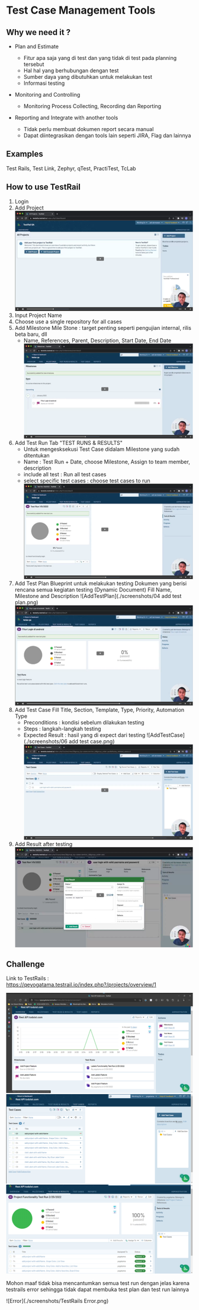 # Test Case Management Tools

## Why we need it ?

- Plan and Estimate
    - Fitur apa saja yang di test dan yang tidak di test pada planning tersebut
    - Hal hal yang berhubungan dengan test
    - Sumber daya yang dibutuhkan untuk melakukan test
    - Informasi testing

- Monitoring and Controlling
    - Monitoring Process Collecting, Recording dan Reporting

- Reporting and Integrate with another tools
    - Tidak perlu membuat dokumen report secara manual
    - Dapat diintegrasikan dengan tools lain seperti JIRA, Flag dan lainnya

## Examples
Test Rails, Test Link, Zephyr, qTest, PractiTest, TcLab

## How to use TestRail
1. Login
2. Add Project
![AddProject](./screenshots/01addproject.png)
3. Input Project Name
4. Choose use a single repository for all cases
5. Add Milestone
    Mile Stone : target penting seperti pengujian internal, rilis beta baru, dll
    - Name, References, Parent, Description, Start Date, End Date
    ![AddMilestone](./screenshots/02addmilestone.png)
6. Add Test Run
    Tab "TEST RUNS & RESULTS"
    - Untuk mengesksekusi Test Case didalam Milestone yang sudah ditentukan
    - Name : Test Run + Date, choose Milestone, Assign to team member, description
    - include all test : Run all test cases
    - select specific test cases : choose test cases to run
    ![AddTestRun](./screenshots/03addtestrun.png)
7. Add Test Plan
    Blueprint untuk melakukan testing
    Dokumen yang berisi rencana semua kegiatan testing (Dynamic Document)
    Fill Name, Milestone and Description
    ![AddTestPlan](./screenshots/04 add test plan.png)
    ![TestPlanOverview](./screenshots/05TestPlanOverview.png)
8. Add Test Case
    Fill Title, Section, Template, Type, Priority, Automation Type
    - Preconditions     : kondisi sebelum dilakukan testing
    - Steps             : langkah-langkah testing
    - Expected Result   : hasil yang di expect dari testing
    ![AddTestCase](./screenshots/06 add test case.png)
    ![TestCaseOverview](./screenshots/07TestCaseOverview.png)
9. Add Result after testing
    ![AddResult](./screenshots/08addresult.png)

## Challenge
Link to TestRails : https://qeyogatama.testrail.io/index.php?/projects/overview/1

![Overview](./screenshots/Overview.png)
![All_TC](./screenshots/AllTestCases.png)
![TC_Run](./screenshots/ProjectFunctionalityTestRun2252022TC.png)

Mohon maaf tidak bisa mencantumkan semua test run dengan jelas karena testrails error sehingga tidak dapat membuka test plan dan test run lainnya

![Error](./screenshots/TestRails Error.png)
